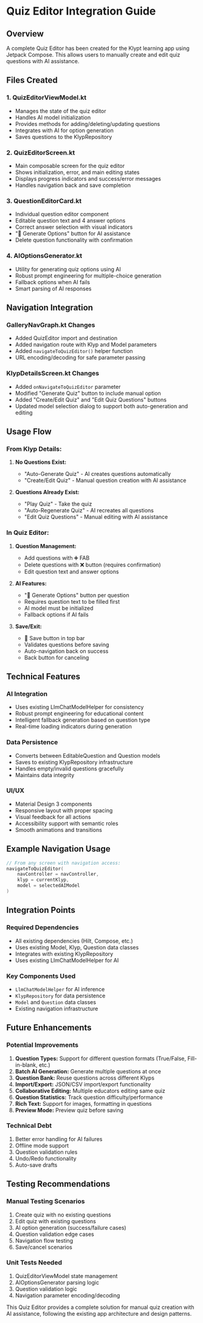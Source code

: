 # Quiz Editor Integration Guide

## Overview
A complete Quiz Editor has been created for the Klypt learning app using Jetpack Compose. This allows users to manually create and edit quiz questions with AI assistance.

## Files Created

### 1. QuizEditorViewModel.kt
- Manages the state of the quiz editor
- Handles AI model initialization
- Provides methods for adding/deleting/updating questions
- Integrates with AI for option generation
- Saves questions to the KlypRepository

### 2. QuizEditorScreen.kt
- Main composable screen for the quiz editor
- Shows initialization, error, and main editing states  
- Displays progress indicators and success/error messages
- Handles navigation back and save completion

### 3. QuestionEditorCard.kt
- Individual question editor component
- Editable question text and 4 answer options
- Correct answer selection with visual indicators
- "🧠 Generate Options" button for AI assistance
- Delete question functionality with confirmation

### 4. AIOptionsGenerator.kt
- Utility for generating quiz options using AI
- Robust prompt engineering for multiple-choice generation
- Fallback options when AI fails
- Smart parsing of AI responses

## Navigation Integration

### GalleryNavGraph.kt Changes
- Added QuizEditor import and destination
- Added navigation route with Klyp and Model parameters
- Added `navigateToQuizEditor()` helper function
- URL encoding/decoding for safe parameter passing

### KlypDetailsScreen.kt Changes
- Added `onNavigateToQuizEditor` parameter
- Modified "Generate Quiz" button to include manual option
- Added "Create/Edit Quiz" and "Edit Quiz Questions" buttons
- Updated model selection dialog to support both auto-generation and editing

## Usage Flow

### From Klyp Details:

1. **No Questions Exist:**
   - "Auto-Generate Quiz" - AI creates questions automatically
   - "Create/Edit Quiz" - Manual question creation with AI assistance

2. **Questions Already Exist:**
   - "Play Quiz" - Take the quiz
   - "Auto-Regenerate Quiz" - AI recreates all questions
   - "Edit Quiz Questions" - Manual editing with AI assistance

### In Quiz Editor:

1. **Question Management:**
   - Add questions with ➕ FAB
   - Delete questions with ❌ button (requires confirmation)
   - Edit question text and answer options

2. **AI Features:**
   - "🧠 Generate Options" button per question
   - Requires question text to be filled first
   - AI model must be initialized
   - Fallback options if AI fails

3. **Save/Exit:**
   - 💾 Save button in top bar
   - Validates questions before saving
   - Auto-navigation back on success
   - Back button for canceling

## Technical Features

### AI Integration
- Uses existing LlmChatModelHelper for consistency
- Robust prompt engineering for educational content
- Intelligent fallback generation based on question type
- Real-time loading indicators during generation

### Data Persistence
- Converts between EditableQuestion and Question models
- Saves to existing KlypRepository infrastructure
- Handles empty/invalid questions gracefully
- Maintains data integrity

### UI/UX
- Material Design 3 components
- Responsive layout with proper spacing
- Visual feedback for all actions
- Accessibility support with semantic roles
- Smooth animations and transitions

## Example Navigation Usage

```kotlin
// From any screen with navigation access:
navigateToQuizEditor(
    navController = navController,
    klyp = currentKlyp,
    model = selectedAIModel
)
```

## Integration Points

### Required Dependencies
- All existing dependencies (Hilt, Compose, etc.)
- Uses existing Model, Klyp, Question data classes
- Integrates with existing KlypRepository
- Uses existing LlmChatModelHelper for AI

### Key Components Used
- `LlmChatModelHelper` for AI inference
- `KlypRepository` for data persistence  
- `Model` and `Question` data classes
- Existing navigation infrastructure

## Future Enhancements

### Potential Improvements
1. **Question Types:** Support for different question formats (True/False, Fill-in-blank, etc.)
2. **Batch AI Generation:** Generate multiple questions at once
3. **Question Bank:** Reuse questions across different Klyps
4. **Import/Export:** JSON/CSV import/export functionality
5. **Collaborative Editing:** Multiple educators editing same quiz
6. **Question Statistics:** Track question difficulty/performance
7. **Rich Text:** Support for images, formatting in questions
8. **Preview Mode:** Preview quiz before saving

### Technical Debt
1. Better error handling for AI failures
2. Offline mode support
3. Question validation rules
4. Undo/Redo functionality
5. Auto-save drafts

## Testing Recommendations

### Manual Testing Scenarios
1. Create quiz with no existing questions
2. Edit quiz with existing questions  
3. AI option generation (success/failure cases)
4. Question validation edge cases
5. Navigation flow testing
6. Save/cancel scenarios

### Unit Tests Needed
1. QuizEditorViewModel state management
2. AIOptionsGenerator parsing logic
3. Question validation logic
4. Navigation parameter encoding/decoding

This Quiz Editor provides a complete solution for manual quiz creation with AI assistance, following the existing app architecture and design patterns.
